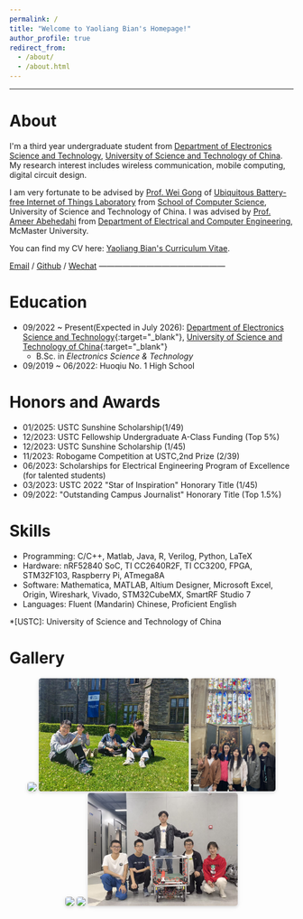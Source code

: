 ```yaml
---
permalink: /
title: "Welcome to Yaoliang Bian's Homepage!"
author_profile: true
redirect_from: 
  - /about/
  - /about.html
---
```


<!-- 主页上只展示客观成果，主观的东西和需要展开讲的东西放到其他页面 -->
---

# About

I'm a third year undergraduate student from [Department of Electronics Science and Technology](https://en.sist.ustc.edu.cn/2011/0520/c4923a44383/page.psp), [University of Science and Technology of China](https://en.ustc.edu.cn "USTC"). My research interest includes wireless communication, mobile computing, digital circuit design.

I am very fortunate to be advised by [Prof. Wei Gong](https://ubiot.ustc.edu.cn/weigong) of [Ubiquitous Battery-free Internet of Things Laboratory](https://ubiot.ustc.edu.cn/Home) from [School of Computer Science](https://en.cs.ustc.edu.cn/), University of Science and Technology of China. I was advised by [Prof. Ameer Abehedahi](https://www.ece.mcmaster.ca/~ameer/) from [Department of Electrical and Computer Engineering](https://www.eng.mcmaster.ca/ece/), McMaster University.

You can find my CV here: [Yaoliang Bian's Curriculum Vitae](../assets/Curriculum_Vitae.pdf).

[Email](mailto:bianyaoliang@mail.ustc.edu.cn) / [Github](https://jeffyaoliang.github.io/) / [Wechat](../images/wechat.jpg)
————————————————

# Education
- 09/2022 ~ Present(Expected in July 2026): [Department of Electronics Science and Technology](https://en.sist.ustc.edu.cn/2011/0520/c4923a44383/page.psp){:target="_blank"}, [University of Science and Technology of China](https://en.ustc.edu.cn "USTC"){:target="_blank"} 
    - B.Sc. in *Electronics Science & Technology* 
- 09/2019 ~ 06/2022: Huoqiu No. 1 High School

# Honors and Awards

- 01/2025: USTC Sunshine Scholarship(1/49) 
- 12/2023: USTC Fellowship Undergraduate A-Class Funding (Top 5%) 
- 12/2023: USTC Sunshine Scholarship (1/45) 
- 11/2023: Robogame Competition at USTC,2nd Prize (2/39) 
- 06/2023: Scholarships for Electrical Engineering Program of Excellence (for talented students)
- 03/2023: USTC 2022 "Star of Inspiration" Honorary Title (1/45)
- 09/2022: "Outstanding Campus Journalist" Honorary Title (Top 1.5%)

# Skills

- Programming: C/C++, Matlab, Java, R, Verilog, Python, LaTeX
- Hardware: nRF52840 SoC, TI CC2640R2F, TI CC3200, FPGA, STM32F103, Raspberry Pi, ATmega8A
- Software: Mathematica, MATLAB, Altium Designer, Microsoft Excel, Origin, Wireshark, Vivado, STM32CubeMX, SmartRF Studio 7
- Languages: Fluent (Mandarin) Chinese, Proficient English 


<!-- Explanation for abbreviations -->

*[USTC]: University of Science and Technology of China 

# Gallery

<center>
    <img style="height: 200px; width: auto; border-radius: 0.3125em; box-shadow: 0 2px 4px 0 rgba(34,36,38,.12),0 2px 10px 0 rgba(34,36,38,.08);" 
     src="../files/picture/2023.8.10 Oriel college at Oxford(Professor Yakov Kremnitzer，Yaoliang Bian).jpg">
<img style="height: 200px; width: auto; border-radius: 0.3125em; box-shadow: 0 2px 4px 0 rgba(34,36,38,.12),0 2px 10px 0 rgba(34,36,38,.08);" 
     src="../files/picture/2024.07.01 Trinity College in the University of Toronto(Hongru Bao, Yidong Jiang, Yiyang zhao, Yaoliang Bian).jpg">
<img style="height: 200px; width: auto; border-radius: 0.3125em; box-shadow: 0 2px 4px 0 rgba(34,36,38,.12),0 2px 10px 0 rgba(34,36,38,.08);" 
     src="../files/picture/2023.8.6.King's College, Cambridge(Lujia Yang, Weiyi Xu, Xiaoqi Wu, Jingjing Niu, Yaoliang Bian).jpg">
<br />
<img style="height: 200px; width: auto; border-radius: 0.3125em; box-shadow: 0 2px 4px 0 rgba(34,36,38,.12),0 2px 10px 0 rgba(34,36,38,.08);" 
     src="../files/picture/2023.8.11. Oriel college at Oxford(Professor Bernardo, Yaoliang Bian).jpg">
<img style="height: 200px; width: auto; border-radius: 0.3125em; box-shadow: 0 2px 4px 0 rgba(34,36,38,.12),0 2px 10px 0 rgba(34,36,38,.08);" 
     src="../files/picture/2024.2.6UT Texas Union New Year Party Yaoliang Bian，Mao Ye.jpg">
<img style="height: 200px; width: auto; border-radius: 0.3125em; box-shadow: 0 2px 4px 0 rgba(34,36,38,.12),0 2px 10px 0 rgba(34,36,38,.08);" 
     src="../files/picture/2023.10.10. Innovative Center(Zhenglang Weng, Jiazhuo Liu, Yaoliang Bian, Taowei Liu, Yaxin Gong with our robot).jpg">

</center>

<script type="text/javascript" id="clustrmaps" src="//clustrmaps.com/map_v2.js?d=pMLfzEahNPQFJWL9EAmleKXSVQyM1rvBS9V4BY97EZA&cl=ffffff&w=a"></script>

